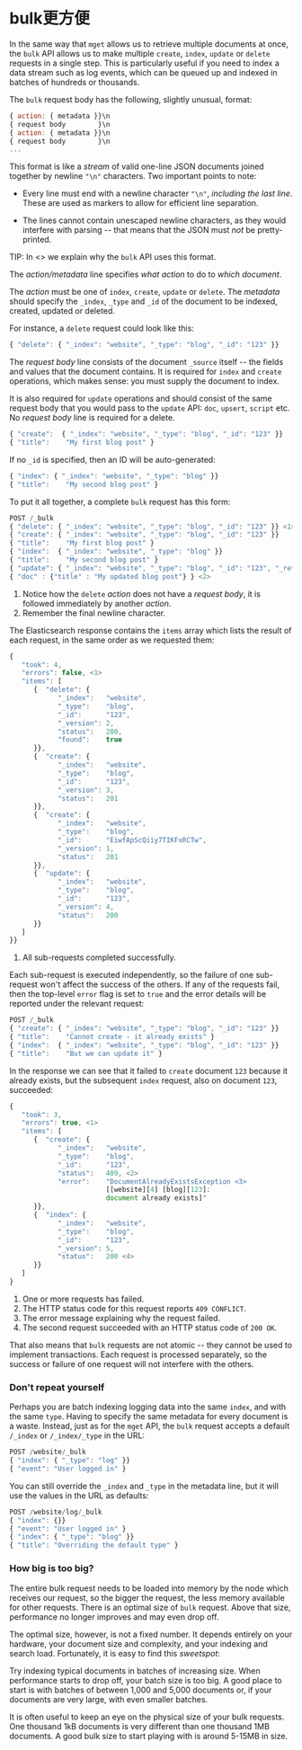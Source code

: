 # bulk更方便

In the same way that `mget` allows us to retrieve multiple documents at once,
the `bulk` API allows us to make multiple `create`, `index`, `update` or
`delete`  requests in a single step. This is particularly useful if you need
to index a data stream such as log events, which can be queued up and indexed
in batches of hundreds or thousands.

The `bulk` request body has the following, slightly unusual, format:

```js
{ action: { metadata }}\n
{ request body        }\n
{ action: { metadata }}\n
{ request body        }\n
...
```

This format is like a _stream_ of valid one-line JSON documents joined
together by newline `"\n"` characters. Two important points to note:

* Every line must end with a newline character `"\n"`, *including the last
  line*. These are used as markers to allow for efficient line separation.

* The lines cannot contain unescaped newline characters, as they would
  interfere with parsing -- that means that the JSON must *not* be
  pretty-printed.

TIP: In <<bulk-format>> we explain why the `bulk` API uses this format.

The _action/metadata_ line specifies *what action* to do to *which document*.

The _action_ must be one of `index`, `create`, `update` or `delete`. The
_metadata_ should specify the `_index`, `_type` and `_id` of the document to
be indexed, created, updated or deleted.

For instance, a `delete` request could look like this:

```js
{ "delete": { "_index": "website", "_type": "blog", "_id": "123" }}
```

The _request body_ line consists of the document `_source` itself -- the fields
and values that the document contains.  It is required for `index` and
`create` operations, which makes sense: you must supply the document to index.

It is also required for `update` operations and should consist of the same
request body that you would pass to the `update` API: `doc`, `upsert`,
`script` etc. No _request body_ line is required for a delete.

```js
{ "create":  { "_index": "website", "_type": "blog", "_id": "123" }}
{ "title":    "My first blog post" }
```

If no `_id` is specified, then an ID will be auto-generated:

```js
{ "index": { "_index": "website", "_type": "blog" }}
{ "title":    "My second blog post" }
```

To put it all together, a complete `bulk` request has this form:

```js
POST /_bulk
{ "delete": { "_index": "website", "_type": "blog", "_id": "123" }} <1>
{ "create": { "_index": "website", "_type": "blog", "_id": "123" }}
{ "title":    "My first blog post" }
{ "index":  { "_index": "website", "_type": "blog" }}
{ "title":    "My second blog post" }
{ "update": { "_index": "website", "_type": "blog", "_id": "123", "_retry_on_conflict" : 3} }
{ "doc" : {"title" : "My updated blog post"} } <2>
```

1. Notice how the `delete` _action_ does not have a _request body_, it is
    followed immediately by another _action_.
2. Remember the final newline character.

The Elasticsearch response contains the `items` array which lists the result of
each request, in the same order as we requested them:

```js
{
   "took": 4,
   "errors": false, <1>
   "items": [
      {  "delete": {
            "_index":   "website",
            "_type":    "blog",
            "_id":      "123",
            "_version": 2,
            "status":   200,
            "found":    true
      }},
      {  "create": {
            "_index":   "website",
            "_type":    "blog",
            "_id":      "123",
            "_version": 3,
            "status":   201
      }},
      {  "create": {
            "_index":   "website",
            "_type":    "blog",
            "_id":      "EiwfApScQiiy7TIKFxRCTw",
            "_version": 1,
            "status":   201
      }},
      {  "update": {
            "_index":   "website",
            "_type":    "blog",
            "_id":      "123",
            "_version": 4,
            "status":   200
      }}
   ]
}}
```
1. All sub-requests completed successfully.

Each sub-request is executed independently, so the failure of one sub-request
won't affect the success of the others. If any of the requests fail, then the
top-level  `error` flag is set to `true` and the error details will be
reported under the relevant request:


```js
POST /_bulk
{ "create": { "_index": "website", "_type": "blog", "_id": "123" }}
{ "title":    "Cannot create - it already exists" }
{ "index":  { "_index": "website", "_type": "blog", "_id": "123" }}
{ "title":    "But we can update it" }
```

In the response we can see that it failed to `create` document `123` because
it already exists, but the subsequent `index` request, also on document `123`,
succeeded:

```js
{
   "took": 3,
   "errors": true, <1>
   "items": [
      {  "create": {
            "_index":   "website",
            "_type":    "blog",
            "_id":      "123",
            "status":   409, <2>
            "error":    "DocumentAlreadyExistsException <3>
                        [[website][4] [blog][123]:
                        document already exists]"
      }},
      {  "index": {
            "_index":   "website",
            "_type":    "blog",
            "_id":      "123",
            "_version": 5,
            "status":   200 <4>
      }}
   ]
}
```
1. One or more requests has failed.
2. The HTTP status code for this request reports `409 CONFLICT`.
3. The error message explaining why the request failed.
4. The second request succeeded with an HTTP status code of `200 OK`.

That also means that `bulk` requests are not atomic -- they cannot be used to
implement transactions.  Each request is processed separately, so the success
or failure of one request will not interfere with the others.

### Don't repeat yourself

Perhaps you are batch indexing logging data into the same `index`, and with the
same `type`. Having to specify the same metadata for every document is a waste.
Instead, just as for the `mget` API, the `bulk` request accepts a default `/_index` or
`/_index/_type` in the URL:

```js
POST /website/_bulk
{ "index": { "_type": "log" }}
{ "event": "User logged in" }
```

You can still override the `_index` and `_type` in the metadata line, but it
will use the values in the URL as defaults:

```js
POST /website/log/_bulk
{ "index": {}}
{ "event": "User logged in" }
{ "index": { "_type": "blog" }}
{ "title": "Overriding the default type" }
```

### How big is too big?

The entire bulk request needs to be loaded into memory by the node which
receives our request, so the bigger the request, the less memory available for
other requests. There is an optimal size of `bulk` request. Above that size,
performance no longer improves and may even drop off.

The optimal size, however, is not a fixed number. It depends entirely on your
hardware, your document size and complexity, and your indexing and search
load.  Fortunately, it is easy to find this _sweetspot_:

Try indexing typical documents in batches of increasing size. When performance
starts to drop off, your batch size is too big. A good place to start is with
batches of between 1,000 and 5,000 documents or, if your documents are very
large, with even smaller batches.

It is often useful to keep an eye on the physical size of your bulk requests.
One thousand 1kB documents is very different than one thousand 1MB documents.
A good bulk size to start playing with is around 5-15MB in size.
